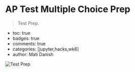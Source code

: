 # AP Test Multiple Choice Prep
> Test Prep.
- toc: true 
- badges: true
- comments: true
- categories: [jupyter,hacks,wk6]
- author: Mati Danish

![Test Prep](/Users/matidanish/vscode/Danish_Cookies/images/AP_TEST_PREP.png)
